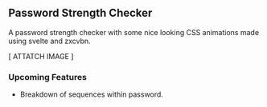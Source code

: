 ## Password Strength Checker
A password strength checker with some nice looking CSS animations made using svelte and zxcvbn.

[ ATTATCH IMAGE ]

### Upcoming Features
- Breakdown of sequences within password.